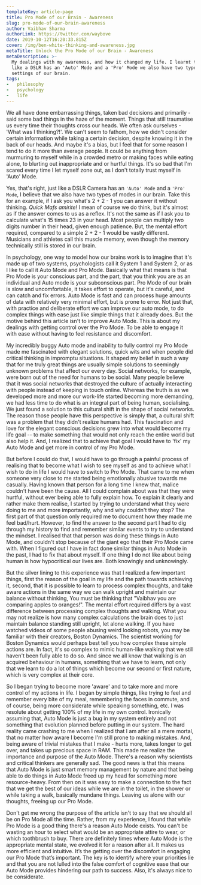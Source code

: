 ```yaml
---
templateKey: article-page
title: Pro Mode of our Brain - Awareness
slug: pro-mode-of-our-brain-awareness
author: Vaibhav Sharma
authorLink: https://twitter.com/waybove
date: 2019-10-12T16:20:33.815Z
cover: /img/ben-white-thinking-and-awareness.jpg
metaTitle: Unlock the Pro Mode of our Brain - Awareness
metaDescription: >-
  My dealings with my awareness, and how it changed my life. I learnt that just
  like a DSLR has an 'Auto' Mode and a 'Pro' Mode we also have two types of
  settings of our brain.
tags:
-   philosophy
-   psychology
-   life
---
```

We all have done embarrassing things, taken bad decisions and primarily - said some bad things in the haze of the moment. Things that still traumatise us every time their thoughts cross our heads. We often ask ourselves - 'What was I thinking?!'. We can't seem to fathom, how we didn't consider certain information while taking a certain decision, despite knowing it in the back of our heads. And maybe it's a bias, but I feel that for some reason I tend to do it more than average people. It could be anything from murmuring to myself while in a crowded metro or making faces while eating alone, to blurting out inappropriate and or hurtful things. It's so bad that I'm scared every time I let myself zone out, as I don't totally trust myself in 'Auto' Mode.

Yes, that's right, just like a DSLR Camera has an `'Auto' Mode` and a `'Pro' Mode`, I believe that we also have two types of modes in our brain. Take this for an example, if I ask you what's 2 + 2 - 1 you can answer it without thinking. _Quick Mafs amirite!_ I mean of course we do think, but it's almost as if the answer comes to us as a reflex. It's not the same as if I ask you to calculate what's 15 times 23 in your head. Most people can multiply two digits number in their head, given enough patience. But, the mental effort required, compared to a simple 2 + 2 - 1 would be vastly different. Musicians and athletes call this muscle memory, even though the memory technically still is stored in our brain.

In psychology, one way to model how our brains work is to imagine that it's made up of two systems, psychologists call it System 1 and System 2, or as I like to call it Auto Mode and Pro Mode. Basically what that means is that Pro Mode is your conscious part, and the part, that you think you are as an individual and Auto mode is your subconscious part. Pro Mode of our brain is slow and uncomfortable, it takes effort to operate, but it's careful, and can catch and fix errors. Auto Mode is fast and can process huge amounts of data with relatively very minimal effort, but is prone to error. Not just that, with practice and deliberate effort we can improve our auto mode, to do complex things with ease just like simple things that it already does. But the motive behind this article isn't to improve Auto Mode. This is about my dealings with getting control over the Pro Mode. To be able to engage it with ease without having to feel resistance and discomfort.

My incredibly buggy Auto mode and inability to fully control my Pro Mode made me fascinated with elegant solutions, quick wits and when people did critical thinking in impromptu situations. It shaped my belief in such a way that for me truly great things are usually simple solutions to seemingly unknown problems that affect our every day. Social networks, for example, were born out of the need for humans to be social. Many people believe that it was social networks that destroyed the culture of actually interacting with people instead of keeping in touch online. Whereas the truth is as we developed more and more our work-life started becoming more demanding, we had less time to do what is an integral part of being human, socialising. We just found a solution to this cultural shift in the shape of social networks. The reason those people have this perspective is simply that, a cultural shift was a problem that they didn't realize humans had. This fascination and love for the elegant conscious decisions grew into what would become my life goal -- to make something that would not only reach the entire world but also help it. And, I realized that to achieve that goal I would have to 'fix' my Auto Mode and get more in control of my Pro Mode.

But before I could do that, I would have to go through a painful process of realising that to become what I wish to see myself as and to achieve what I wish to do in life I would have to switch to Pro Mode. That came to me when someone very close to me started being emotionally abusive towards me casually. Having known that person for a long time I knew that, malice couldn't have been the cause. All I could complain about was that they were hurtful, without ever being able to fully explain how. To explain it clearly and rather make them realise, I started by trying to understand what they were doing to me and more importantly, why and why couldn't they stop? The first part of that question only required me to document how they made me feel bad/hurt. However, to find the answer to the second part I had to dig through my history to find and remember similar events to try to understand the mindset. I realised that that person was doing these things in Auto Mode, and couldn't stop because of the giant ego that their Pro Mode came with. When I figured out I have in fact done similar things in Auto Mode in the past, I had to fix that about myself. If one thing I do not like about being human is how hypocritical our lives are. Both knowingly and unknowingly.

But the silver lining to this experience was that I realized a few important things, first the reason of the goal in my life and the path towards achieving it, second, that it is possible to learn to process complex thoughts, and take aware actions in the same way we can walk upright and maintain our balance without thinking, You must be thinking that "Vaibhav you are comparing apples to oranges!". The mental effort required differs by a vast difference between processing complex thoughts and walking. What you may not realize is how many complex calculations the brain does to just maintain balance standing still upright, let alone walking. If you have watched videos of some people abusing weird looking robots, you may be familiar with their creators, Boston Dynamics. The scientist working for Boston Dynamics would perhaps best tell you how complex these simple actions are. In fact, it's so complex to mimic human-like walking that we still haven't been fully able to do so. And since we all know that walking is an acquired behaviour in humans, something that we have to learn, not only that we learn to do a lot of things which become our second or first nature, which is very complex at their core.

So I began trying to become more 'aware' and to take more and more control of my actions in life. I began by simple things, like trying to feel and remember every bite of my meal, remembering the faces in commute, and of course, being more considerate while speaking something, etc. I was resolute about getting 100% of my life in my own control. Ironically assuming that, Auto Mode is just a bug in my system entirely and not something that evolution planned before putting in our system. The hard reality came crashing to me when I realized that I am after all a mere mortal, that no matter how aware I become I'm still prone to making mistakes. And, being aware of trivial mistakes that I make - hurts more, takes longer to get over, and takes up precious space in RAM. This made me realize the importance and purpose of the Auto Mode. There's a reason why scientists and critical thinkers are generally sad. The good news is that this means that Auto Mode is just smart memory management by nature and that being able to do things in Auto Mode freed up my head for something more resource-heavy. From then on it was easy to make a connection to the fact that we get the best of our ideas while we are in the toilet, in the shower or while taking a walk, basically mundane things. Leaving us alone with our thoughts, freeing up our Pro Mode.

Don't get me wrong the purpose of the article isn't to say that we should all be on Pro Mode all the time. Rather, from my experience, I found that while Pro Mode is a good thing there's a reason Auto Mode exists. You can't be wasting an hour to select what would be an appropriate attire to wear, or which toothbrush to buy. There are definitely times where Auto Mode is the appropriate mental state, we evolved it for a reason after all. It makes us more efficient and intuitive. It’s the getting over the discomfort in engaging our Pro Mode that’s important. The key is to identify where your priorities lie and that you are not lulled into the false comfort of cognitive ease that our Auto Mode provides hindering our path to success. Also, it's always nice to be considerate.
